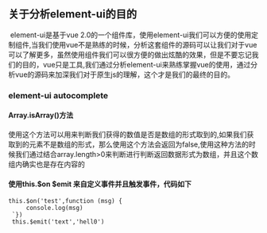 ## 关于分析element-ui的目的
  element-ui是基于vue 2.0的一个组件库，使用element-ui我们可以方便的使用定制组件,当我们使用vue不是熟练的时候，分析这套组件的源码可以让我们对于vue可以了解更多，虽然使用组件我们可以很方便的做出炫酷的效果，但是不要忘记我们的目的，vue只是工具,我们通过分析element-ui来熟练掌握vue的使用，通过分析vue的源码来加深我们对于原生js的理解，这个才是我们的最终的目的。
### element-ui  autocomplete
#### Array.isArray()方法
使用这个方法可以用来判断我们获得的数值是否是数组的形式取到的,如果我们获取到的元素不是数组的形式，那么使用这个方法会返回为false,使用这种方法的时候我们通过结合array.length>0来判断进行判断返回数据形式为数组，并且这个数组内确实也是存在内容的
#### 使用this.$on  $emit 来自定义事件并且触发事件，代码如下

```cpp,monokai
this.$on('test',function (msg) {
     console.log(msg)
 `})
 this.$emit('text','hell0')
```
